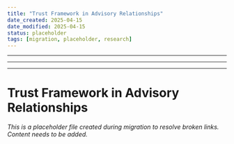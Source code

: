 ```yaml
---
title: "Trust Framework in Advisory Relationships"
date_created: 2025-04-15
date_modified: 2025-04-15
status: placeholder
tags: [migration, placeholder, research]
---
```


---

---

---

# Trust Framework in Advisory Relationships

*This is a placeholder file created during migration to resolve broken links. Content needs to be added.*
